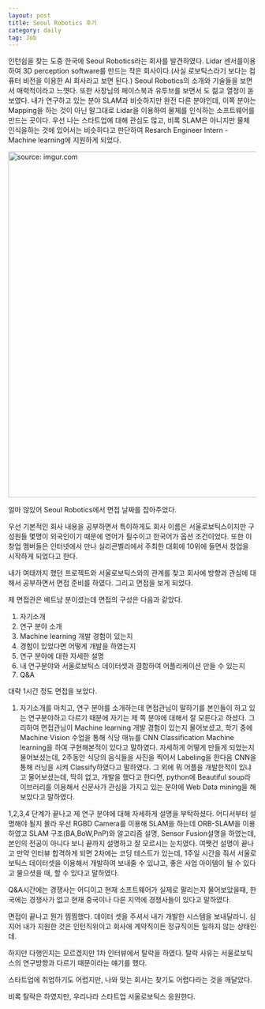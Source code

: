 ```yaml
---
layout: post
title: Seoul Robotics 후기
category: daily
tag: Job
---
```


인턴쉽을 찾는 도중 한국에 Seoul Robotics라는 회사를 발견하였다.
Lidar 센서를이용하여 3D perception software를 만드는 작은 회사이다.(사실 로보틱스라기 보다는 컴퓨터 비전을 이용한 AI 회사라고 보면 된다.)
Seoul Robotics의 소개와 기술들을 보면서 매력적이라고 느꼇다. 또한 사장님의 페이스북과 유투브를 보면서 도 젊고 열정이 돋보였다.
내가 연구하고 있는 분야 SLAM과 비슷하지만 완전 다른 분야인데, 이쪽 분야는 Mapping을 하는 것이 아닌 말그대로 Lidar을 이용하여 물체를 인식하는 소프트웨어를 만드는 곳이다.
우선 나는 스타트업에 대해 관심도 많고, 비록 SLAM은 아니지만 물체 인식을하는 것에 있어서는 비슷하다고 판단하여 Resarch Engineer Intern - Machine learning에 지원하게 되었다.

<a href="https://postimg.cc/18RwBRGv"><img src="https://i.postimg.cc/htTsSffR/Capture.jpg" width="700px" title="source: imgur.com" /><a>

얼마 않있어 Seoul Robotics에서 면접 날짜를 잡아주었다.

우선 기본적인 회사 내용을 공부하면서 특이하게도 회사 이름은 서울로보틱스이지만 구성원들 몇명이 외국인이기 때문에 영어가 필수이고 한국어가 옵션 조건이었다. 또한 이 창업 멤버들은 인터넷에서 만나 실리콘벨리에서 주최한 대회에 10위에 들면서 창업을 시작하게 되었다고 한다.

내가 여태까지 했던 프로젝트와 서울로보틱스와의 관계를 찾고 회사에 방향과 관심에 대해서 공부하면서 면접 준비를 하였다. 그리고 면접을 보게 되었다.

제 면접관은 베트남 분이셨는데 면접의 구성은 다음과 같았다.

1. 자기소개
2. 연구 분야 소개
3. Machine learning 개발 경험이 있는지
4. 경험이 있었다면 어떻게 개발을 하였는지
5. 연구 분야에 대한 자세한 설명
6. 내 연구분야와 서울로보틱스 데이터셋과 결합하여 어플리케이션 만들 수 있는지
7. Q&A

대략 1시간 정도 면접을 보았다.

1. 자기소개를 마치고, 연구 분야를 소개하는데 면접관님이 말하기를 본인들이 하고 있는 연구분야하고 다르기 때문에 자기는 제 쪽 분야에 대해서 잘 모른다고 하셨다. 그리하여 면접관님이 Machine learning 개발 경험이 있는지 물어보셨고, 학기 중에 Machine Vision 수업을 통해 식당 매뉴를 CNN Classification Machine learning을 하여 구현해본적이 있다고 말하였다. 자세하게 어떻게 만들게 되었는지 물어보셨는데, 2주동안 식당의 음식들을 사진을 찍어서 Labeling을 한다음 CNN을 통해 러닝을 시켜 Classify하였다고 말하였다. 그 외에 뭐 어플을 개발한적이 있냐고 물어보셨는데, 딱히 없고, 개발을 했다고 한다면, python에 Beautiful soup라이브러리를 이용해서 신문사가 관심을 가지고 있는 분야에 Web Data mining을 해보았다고 말하였다.

1,2,3,4 단계가 끝나고 제 연구 분야에 대해 자세하게 설명을 부탁하셨다. 어디서부터 설명해야 될지 몰라 우선 RGBD Camera를 이용해 SLAM을 하는데 ORB-SLAM을 이용하였고 SLAM 구조(BA,BoW,PnP)와 알고리즘 설명, Sensor Fusion설명을 하였는데, 본인의 전공이 아니다 보니 끝까지 설명하고 잘 모르시는 눈치였다. 여쨋건 설명이 끝나고 만약 인터뷰 합격하게 되면 2차에는 코딩 테스트가 있는데, 1주일 시간을 줘서 서울로보틱스 데이터셋을 이용해서 개발하여 보내줄 수 있냐고, 좋은 사업 아이템이 될 수 있다고 물으셧을 때, 할 수 있다고 말하였다.

Q&A시간에는 경쟁사는 어디이고 현재 소프트웨어가 실제로 팔리는지 물어보았을때, 한국에는 경쟁사가 없고 현재 중국이나 다른 지역에 경쟁사들이 있다고 말하였다.

면접이 끝나고 뭔가 찜찜했다. 데이터 셋을 주셔서 내가 개발한 시스템을 보내달라니. 심지어 내가 지원한 것은 인턴직위이고 회사에 계약직이든 정규직이든 일하지 않는 상태인데.

하지만 다행인지는 모르겠지만 1차 인터뷰에서 탈락을 하였다. 탈락 사유는 서울로보틱스의 연구방향과 다르기 때문이라는 얘기를 했다.

스타트업에 취업하기도 어렵지만, 나와 맞는 회사는 찾기도 어렵다라는 것을 깨달았다.

비록 탈락은 하였지만, 우리나라 스타트업 서울로보틱스 응원한다.
